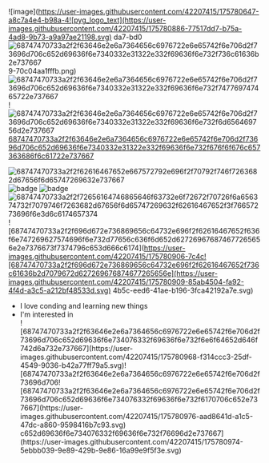 ![image](https://user-images.githubusercontent.com/42207415/175780647-a8c7a4e4-b98a-4![pyg_logo_text](https://user-images.githubusercontent.com/42207415/175780886-77517dd7-b75a-4ad8-9b73-a9a97ae21198.svg)
da7-bd0![68747470733a2f2f63646e2e6a7364656c6976722e6e65742f6e706d2f73696d706c652d69636f6e7340332e31322e332f69636f6e732f736c61636b2e737667](https://user-images.githubusercontent.com/42207415/175780869-d4b4a2c2-d5b2-4b07-bb2b-1dfb3da5ba21.svg)
9-70c04aa1fffb.png)
![68747470733a2f2f63646e2e6a7364656c6976722e6e65742f6e706d2f73696d706c652d69636f6e7340332e31322e332f69636f6e732f747769747465722e737667](https://user-images.githubusercontent.com/42207415/175780851-70a5b743-fa97-4c3e-8d43-e47381cfdf10.svg)!![68747470733a2f2f63646e2e6a7364656c6976722e6e65742f6e706d2f73696d706c652d69636f6e7340332e31322e332f69636f6e732f6d656469756d2e737667](https://user-images.githubusercontent.com/42207415/175780865-690d4cd3-9f83-4ef2-9b20-56d808857743.svg)
[68747470733a2f2f63646e2e6a7364656c6976722e6e65742f6e706d2f73696d706c652d69636f6e7340332e31322e332f69636f6e732f676f6f676c657363686f6c61722e737667](https://user-images.githubusercontent.com/42207415/175780859-fe151c85-ae32-4979-af89-b22791450f9b.svg)

![68747470733a2f2f62616467652e667572792e696f2f70792f746f7263682d67656f6d65747269632e737667](https://user-images.githubusercontent.com/42207415/175780893-32b36ad9-7fbb-4dff-84f3-386501ed512c.svg)
![badge](https://user-images.githubusercontent.com/42207415/175780895-05e0eb4b-110c-47e2-9dd0-1106c4a14d37.svg)
![badge](https://user-images.githubusercontent.com/42207415/175780900-276c25c5-a0cb-4799-8f19-0873b9f1a008.svg)
![68747470733a2f2f72656164746865646f63732e6f72672f70726f6a656374732f7079746f7263682d67656f6d65747269632f62616467652f3f76657273696f6e3d6c6174657374](https://user-images.githubusercontent.com/42207415/175780902-dc06b784-ab9d-4e7d-b798-e65cad191f99.svg)
![68747470733a2f2f696d672e736869656c64732e696f2f62616467652f636f6e747269627574696f6e732d77656c636f6d652d627269676874677265656e2e7376673f7374796c653d666c6174](https://user-images.githubusercontent.com/42207415/175780906-7c4c![68747470733a2f2f696d672e736869656c64732e696f2f62616467652f736c61636b2d7079672d627269676874677265656e](https://user-images.githubusercontent.com/42207415/175780909-85ab4504-fa92-4f4d-a3c5-a212bf48533d.svg)
4b5c-eed6-41ae-b196-3fca42192a7e.svg)


<ul>
  <li> I love conding and learning new things</li>
  <li> I'm interested in </li>![68747470733a2f2f63646e2e6a7364656c6976722e6e65742f6e706d2f73696d706c652d69636f6e734076332f69636f6e732f6e6f64652d646f742d6a732e737667](https://user-images.githubusercontent.com/42207415/175780968-f314ccc3-25df-4549-9036-b42a77ff79a5.svg)![68747470733a2f2f63646e2e6a7364656c6976722e6e65742f6e706d2f73696d706![68747470733a2f2f63646e2e6a7364656c6976722e6e65742f6e706d2f73696d706c652d69636f6e734076332f69636f6e732f6170706c652e737667](https://user-images.githubusercontent.com/42207415/175780976-aad8641d-a1c5-47dc-a860-9598416b7c93.svg)
c652d69636f6e734076332f69636f6e732f76696d2e737667](https://user-images.githubusercontent.com/42207415/175780974-5ebbb039-9e89-429b-9e86-16a99e9f5f3e.svg)


  </ul>
